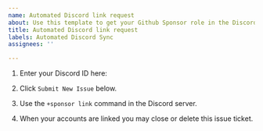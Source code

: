 ```yaml
---
name: Automated Discord link request
about: Use this template to get your Github Sponsor role in the Discord server
title: Automated Discord link request
labels: Automated Discord Sync
assignees: ''

---
```


1. Enter your Discord ID here:  <!-- Example: 123456789123456789 -->

2. Click `Submit New Issue` below.

3. Use the `+sponsor link` command in the Discord server.

4. When your accounts are linked you may close or delete this issue ticket.
